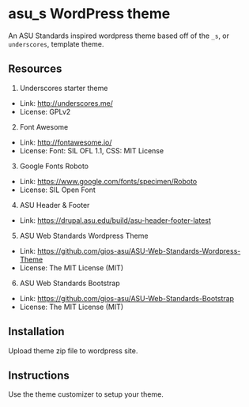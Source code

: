 asu_s WordPress theme
======

An ASU Standards inspired wordpress theme based off of the  `_s`, or `underscores`, template theme.

## Resources
1. Underscores starter theme
  * Link: http://underscores.me/ 
  * License: GPLv2
2. Font Awesome
  * Link: http://fontawesome.io/ 
  * License: Font: SIL OFL 1.1, CSS: MIT License
3. Google Fonts Roboto
  * Link: https://www.google.com/fonts/specimen/Roboto 
  * License: SIL Open Font
4. ASU Header & Footer
  * Link: https://drupal.asu.edu/build/asu-header-footer-latest
5. ASU Web Standards Wordpress Theme
  * Link: https://github.com/gios-asu/ASU-Web-Standards-Wordpress-Theme
  * License: The MIT License (MIT)
6. ASU Web Standards Bootstrap
  * Link: https://github.com/gios-asu/ASU-Web-Standards-Bootstrap
  * License: The MIT License (MIT)

## Installation
Upload theme zip file to wordpress site.

## Instructions
Use the theme customizer to setup your theme.

